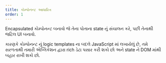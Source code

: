 ```yaml
---
title: કોમ્પોનન્ટ આધારિત
order: 1
---
```


Encapsulated કોમ્પોનન્ટ બનાવો જે તેના પોતાના state નું સંચાલન કરે, પછી તેનાથી જટિલ UI બનાવો.

કારણકે કોમ્પોનન્ટ નું logic templates ના બદલે JavaScript માં લખાયેલું છે, તમે સરળતાથી તમારી એપ્લિકેશન દ્વારા rich ડેટા પસાર કરી શકો છો અને state ને DOM માંથી બહાર રાખી શકો છો.